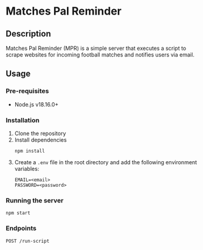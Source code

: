 # Matches Pal Reminder

## Description

Matches Pal Reminder (MPR) is a simple server that executes a script to scrape websites for incoming football matches and notifies users via email.

## Usage

### Pre-requisites

- Node.js v18.16.0+

### Installation

1. Clone the repository
2. Install dependencies
   ```
   npm install
   ```
3. Create a `.env` file in the root directory and add the following environment variables:
   ```
   EMAIL=<email>
   PASSWORD=<password>
   ```

### Running the server

```
npm start
```

### Endpoints

`POST /run-script`
